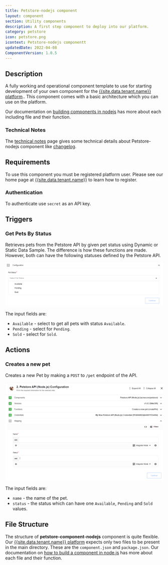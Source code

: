 ```yaml
---
title: Petstore-nodejs component
layout: component
section: Utility components
description: A first step component to deploy into our platform.
category: petstore
icon: petstore.png
icontext: Petstore-nodejs componentt
updatedDate: 2022-04-08
ComponentVersion: 1.0.5
---
```


## Description

A fully working and operational component template to use for starting development of your
own component for the [{{site.data.tenant.name}} platform](http://www.{{site.data.tenant.name}})..
This component comes with a basic architecture which you can use on the platform.

Our documentation on [building components in nodejs](/guides/building-nodejs-component)
has more about each including file and their function.

### Technical Notes

The [technical notes](technical-notes) page gives some technical details about Petstore-nodejs component like [changelog](/components/petstore-nodejs/technical-notes#changelog).

## Requirements

To use this component you must be registered platform user. Please see our home
page at [{{site.data.tenant.name}}](http://www.{{site.data.tenant.name}}) to learn how to register.

### Authentication

To authenticate use `secret` as an API key.

## Triggers

### Get Pets By Status

Retrieves pets from the Petstore API by given pet status using Dynamic or Static
Data Sample. The difference is how these functions are made. However, both can have
the following statuses defined by the Petstore API.

![Get Pets By Status](img/petstore-trigger.png)

The input fields are:

*   `Available` - select to get all pets with status `Available`.
*   `Pending` - select for `Pending`.
*   `Sold` - select for `Sold`.

## Actions

### Creates a new pet

Creates a new Pet by making a `POST` to `/pet` endpoint of the API.

![Creates a new pet](img/create-a-new-pet.png)

The input fields are:

*   `name` - the name of the pet.
*   `status` - the status which can have one `Available`, `Pending` and `Sold` values.

## File Structure

The structure of **petstore-component-nodejs** component is quite flexible.
Our [{{site.data.tenant.name}} platform](http://www.{{site.data.tenant.name}}) expects only two files to be present
in the main directory. These are the ``component.json`` and ``package.json``. Our
documentation on [how to build a component in node.js](/guides/building-nodejs-component)
has more about each file and their function.
